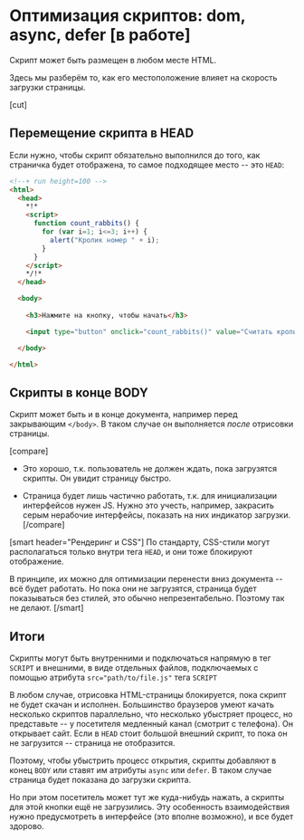 # Оптимизация скриптов: dom, async, defer [в работе]

Скрипт может быть размещен в любом месте HTML. 

Здесь мы разберём то, как его местоположение влияет на скорость загрузки страницы.

[cut]


## Перемещение скрипта в HEAD

Если нужно, чтобы скрипт обязательно выполнился до того, как страничка будет отображена, то самое подходящее место -- это `HEAD`:

```html
<!--+ run height=100 -->
<html>
  <head>
    *!*
    <script>
      function count_rabbits() {
        for (var i=1; i<=3; i++) {
          alert("Кролик номер " + i);
        }
      }
    </script>
    */!*
  </head>

  <body>
  
    <h3>Нажмите на кнопку, чтобы начать</h3>

    <input type="button" onclick="count_rabbits()" value="Считать кроликов!"/>

  </body>

</html>
```

## Скрипты в конце BODY   

Скрипт может быть и в конце документа, например перед закрывающим `</body>`. В таком случае он выполняется *после* отрисовки страницы. 

[compare]
+ Это хорошо, т.к. пользователь не должен ждать, пока загрузятся скрипты. Он увидит страницу быстро.
- Страница будет лишь частично работать, т.к. для инициализации интерфейсов нужен JS. Нужно это учесть, например, закрасить серым нерабочие интерфейсы, показать на них индикатор загрузки.
[/compare]

[smart header="Рендеринг и CSS"]
По стандарту, CSS-стили могут располагаться только внутри тега `HEAD`, и они тоже блокируют отображение. 

В принципе, их можно для оптимизации перенести вниз документа -- всё будет работать. Но пока они не загрузятся, страница будет показываться без стилей, это обычно непрезентабельно. Поэтому так не делают.
[/smart]

## Итоги

Скрипты могут быть внутренними и подключаться напрямую в тег `SCRIPT` и внешними, в виде отдельных файлов, подключаемых с помощью атрибута `src="path/to/file.js"` тега `SCRIPT`

В любом случае, отрисовка HTML-страницы блокируется, пока скрипт не будет скачан и исполнен. Большинство браузеров умеют качать несколько скриптов параллельно, что несколько убыстряет процесс, но представьте -- у посетителя медленный канал (смотрит с телефона). Он открывает сайт. Если в `HEAD` стоит большой внешний скрипт, то пока он не загрузится -- страница не отобразится.

Поэтому, чтобы убыстрить процесс открытия, скрипты добавляют в конец `BODY` или ставят им атрибуты `async` или `defer`. В таком случае страница будет показана до загрузки скрипта. 

Но при этом посетитель может тут же куда-нибудь нажать, а скрипты для этой кнопки ещё не загрузились. Эту особенность взаимодействия нужно предусмотреть в интерфейсе (это вполне возможно), и все будет здорово.